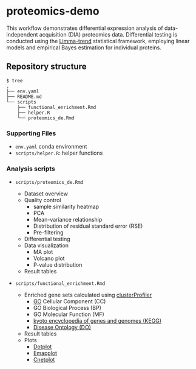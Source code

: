# proteomics-demo

This workflow demonstrates differential expression analysis of data-independent
acquisition (DIA) proteomics data.  Differential testing is conducted using 
the [Limma-trend](https://academic.oup.com/nar/article/43/7/e47/2414268) statistical
framework, employing linear models and empirical Bayes estimation for individual
proteins.

## Repository structure

```
$ tree
.
├── env.yaml
├── README.md
└── scripts
    ├── functional_enrichment.Rmd
    ├── helper.R
    └── proteomics_de.Rmd

```

### Supporting Files

- `env.yaml` conda environment
- `scripts/helper.R`: helper functions


### Analysis scripts

- `scripts/proteomics_de.Rmd`
    - Dataset overview
    - Quality control
        - sample similarity heatmap
        - PCA
        - Mean-variance relationship
        - Distribution of residual standard error (RSE) 
        - Pre-filtering
    - Differential testing
    - Data visualization
        - MA plot
        - Volcano plot
        - P-value distribution
    - Result tables

- `scripts/functional_enrichment.Rmd`
    - Enriched gene sets calculated using [clusterProfiler](https://pubmed.ncbi.nlm.nih.gov/22455463/)
        - [GO](https://pubmed.ncbi.nlm.nih.gov/10802651/) Cellular Component (CC)
        - GO Biological Process (BP)
        - GO Molecular Function (MF)
        - [kyoto encyclopedia of genes and genomes (KEGG)](https://pubmed.ncbi.nlm.nih.gov/10592173/)
        - [Disease Ontology (DO)](https://pubmed.ncbi.nlm.nih.gov/22080554/)
    - Result tables
    - Plots
        - [Dotplot](https://yulab-smu.top/biomedical-knowledge-mining-book/enrichplot.html#dot-plot)
        - [Emapplot](https://yulab-smu.top/biomedical-knowledge-mining-book/enrichplot.html#enrichment-map)
        - [Cnetplot](https://yulab-smu.top/biomedical-knowledge-mining-book/enrichplot.html#cnetplot)
